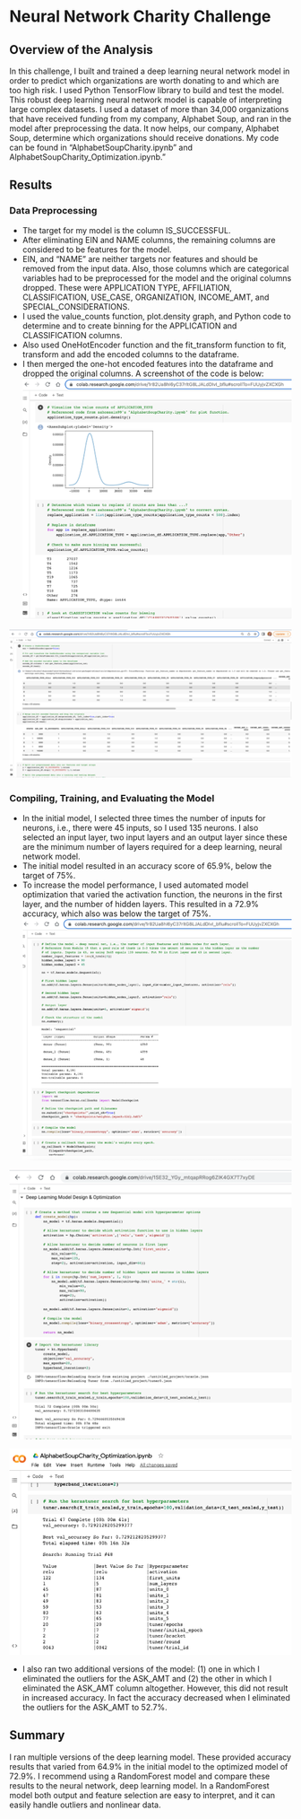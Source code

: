 # Neural Network Charity Challenge

## Overview of the Analysis
In this challenge, I built and trained a deep learning neural network model in order to predict which organizations are worth donating to and which are too high risk. I used Python TensorFlow library to build and test the model. This robust deep learning neural network model is capable of interpreting large complex datasets. I used a dataset of more than 34,000 organizations that have received funding from my company, Alphabet Soup, and ran in the model after preprocessing the data. It now helps, our company, Alphabet Soup, determine which organizations should receive donations. My code can be found in “AlphabetSoupCharity.ipynb” and AlphabetSoupCharity_Optimization.ipynb.”

## Results
### Data Preprocessing
*	The target for my model is the column IS_SUCCESSFUL.
*	After eliminating EIN and NAME columns, the remaining columns are considered to be features for the model.
*	EIN, and “NAME” are neither targets nor features and should be removed from the input data. Also, those columns which are categorical variables had to be preprocessed for the model and the original columns dropped. These were APPLICATION TYPE, AFFILIATION, CLASSIFICATION, USE_CASE, ORGANIZATION, INCOME_AMT, and SPECIAL_CONSIDERATIONS.
*	I used the value_counts function, plot.density graph, and Python code to determine and to create binning for the APPLICATION and CLASSIFICATION columns.
*	Also used OneHotEncoder function and the fit_transform function to fit, transform and add the encoded columns to the dataframe.
*	I then merged the one-hot encoded features into the dataframe and dropped the original columns. A screenshot of the code is below:
![Preprocessing.png](https://github.com/Robertfnicholson/Neural_Network_Charity_Analysis/blob/0307b0ee3027d6d0817ee816841b1b969ef36015/Preprocessing.png)

![Preprocess_2.png](https://github.com/Robertfnicholson/Neural_Network_Charity_Analysis/blob/0307b0ee3027d6d0817ee816841b1b969ef36015/Preprocess_2.png)
### Compiling, Training, and Evaluating the Model
*	In the initial model, I selected three times the number of inputs for neurons, i.e., there were 45 inputs, so I used 135 neurons. I also selected an input layer, two input layers and an output layer since these are the minimum number of layers required for a deep learning, neural network model. 
*	The initial model resulted in an accuracy score of 65.9%, below the target of 75%.
*	To increase the model performance, I used automated model optimization that varied the activation function, the neurons in the first layer, and the number of hidden layers. This resulted in a 72.9% accuracy, which also was below the target of 75%.    
![Compile_Train_Evaluate.png](https://github.com/Robertfnicholson/Neural_Network_Charity_Analysis/blob/0307b0ee3027d6d0817ee816841b1b969ef36015/Compile_Train_Evaluate.png)

![Deep_Learning_Model.png](https://github.com/Robertfnicholson/Neural_Network_Charity_Analysis/blob/0307b0ee3027d6d0817ee816841b1b969ef36015/Deep_Learning_Model.png)

![ASC_OPT_v1.png](https://github.com/Robertfnicholson/Neural_Network_Charity_Analysis/blob/f3b158486f284e0ff5a6cfcfbc9bb65dbf4712e0/ASC_OPT_v1.png)

* I also ran two additional versions of the model: (1) one in which I eliminated the outliers for the ASK_AMT and (2) the other in which I eliminated the ASK_AMT column altogether. However, this did not result in increased accuracy. In fact the accuracy decreased when I eliminated the outliers for the ASK_AMT to 52.7%. 

## Summary
 I ran multiple versions of the deep learning model. These provided accuracy results that varied from 64.9% in the initial model to the optimized model of 72.9%. I recommend using a RandomForest model and compare these results to the neural network, deep learning model. In a RandomForest model both output and feature selection are easy to interpret, and it can easily handle outliers and nonlinear data. </p>

